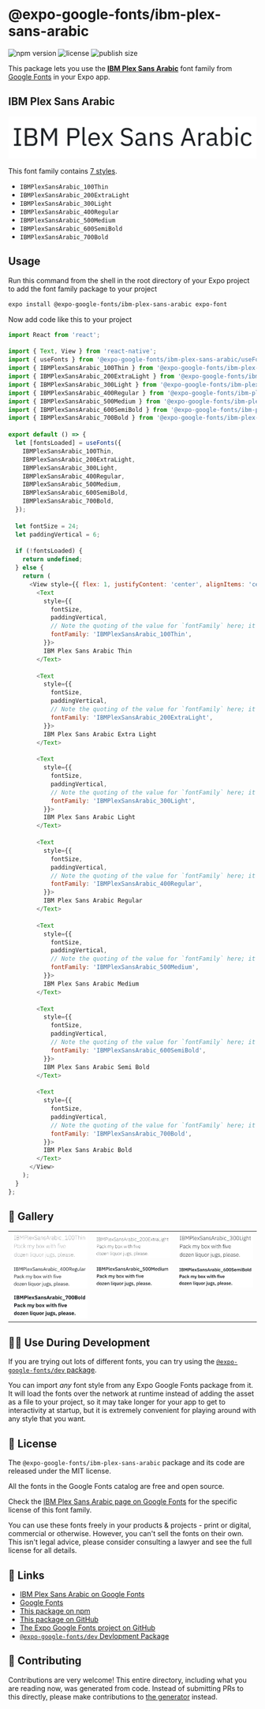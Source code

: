 # @expo-google-fonts/ibm-plex-sans-arabic

![npm version](https://flat.badgen.net/npm/v/@expo-google-fonts/ibm-plex-sans-arabic)
![license](https://flat.badgen.net/github/license/expo/google-fonts)
![publish size](https://flat.badgen.net/packagephobia/install/@expo-google-fonts/ibm-plex-sans-arabic)

This package lets you use the [**IBM Plex Sans Arabic**](https://fonts.google.com/specimen/IBM+Plex+Sans+Arabic) font family from [Google Fonts](https://fonts.google.com/) in your Expo app.

## IBM Plex Sans Arabic

![IBM Plex Sans Arabic](./font-family.png)

This font family contains [7 styles](#-gallery).

- `IBMPlexSansArabic_100Thin`
- `IBMPlexSansArabic_200ExtraLight`
- `IBMPlexSansArabic_300Light`
- `IBMPlexSansArabic_400Regular`
- `IBMPlexSansArabic_500Medium`
- `IBMPlexSansArabic_600SemiBold`
- `IBMPlexSansArabic_700Bold`

## Usage

Run this command from the shell in the root directory of your Expo project to add the font family package to your project
```sh
expo install @expo-google-fonts/ibm-plex-sans-arabic expo-font
```

Now add code like this to your project
```js
import React from 'react';

import { Text, View } from 'react-native';
import { useFonts } from '@expo-google-fonts/ibm-plex-sans-arabic/useFonts';
import { IBMPlexSansArabic_100Thin } from '@expo-google-fonts/ibm-plex-sans-arabic/100Thin';
import { IBMPlexSansArabic_200ExtraLight } from '@expo-google-fonts/ibm-plex-sans-arabic/200ExtraLight';
import { IBMPlexSansArabic_300Light } from '@expo-google-fonts/ibm-plex-sans-arabic/300Light';
import { IBMPlexSansArabic_400Regular } from '@expo-google-fonts/ibm-plex-sans-arabic/400Regular';
import { IBMPlexSansArabic_500Medium } from '@expo-google-fonts/ibm-plex-sans-arabic/500Medium';
import { IBMPlexSansArabic_600SemiBold } from '@expo-google-fonts/ibm-plex-sans-arabic/600SemiBold';
import { IBMPlexSansArabic_700Bold } from '@expo-google-fonts/ibm-plex-sans-arabic/700Bold';

export default () => {
  let [fontsLoaded] = useFonts({
    IBMPlexSansArabic_100Thin,
    IBMPlexSansArabic_200ExtraLight,
    IBMPlexSansArabic_300Light,
    IBMPlexSansArabic_400Regular,
    IBMPlexSansArabic_500Medium,
    IBMPlexSansArabic_600SemiBold,
    IBMPlexSansArabic_700Bold,
  });

  let fontSize = 24;
  let paddingVertical = 6;

  if (!fontsLoaded) {
    return undefined;
  } else {
    return (
      <View style={{ flex: 1, justifyContent: 'center', alignItems: 'center' }}>
        <Text
          style={{
            fontSize,
            paddingVertical,
            // Note the quoting of the value for `fontFamily` here; it expects a string!
            fontFamily: 'IBMPlexSansArabic_100Thin',
          }}>
          IBM Plex Sans Arabic Thin
        </Text>

        <Text
          style={{
            fontSize,
            paddingVertical,
            // Note the quoting of the value for `fontFamily` here; it expects a string!
            fontFamily: 'IBMPlexSansArabic_200ExtraLight',
          }}>
          IBM Plex Sans Arabic Extra Light
        </Text>

        <Text
          style={{
            fontSize,
            paddingVertical,
            // Note the quoting of the value for `fontFamily` here; it expects a string!
            fontFamily: 'IBMPlexSansArabic_300Light',
          }}>
          IBM Plex Sans Arabic Light
        </Text>

        <Text
          style={{
            fontSize,
            paddingVertical,
            // Note the quoting of the value for `fontFamily` here; it expects a string!
            fontFamily: 'IBMPlexSansArabic_400Regular',
          }}>
          IBM Plex Sans Arabic Regular
        </Text>

        <Text
          style={{
            fontSize,
            paddingVertical,
            // Note the quoting of the value for `fontFamily` here; it expects a string!
            fontFamily: 'IBMPlexSansArabic_500Medium',
          }}>
          IBM Plex Sans Arabic Medium
        </Text>

        <Text
          style={{
            fontSize,
            paddingVertical,
            // Note the quoting of the value for `fontFamily` here; it expects a string!
            fontFamily: 'IBMPlexSansArabic_600SemiBold',
          }}>
          IBM Plex Sans Arabic Semi Bold
        </Text>

        <Text
          style={{
            fontSize,
            paddingVertical,
            // Note the quoting of the value for `fontFamily` here; it expects a string!
            fontFamily: 'IBMPlexSansArabic_700Bold',
          }}>
          IBM Plex Sans Arabic Bold
        </Text>
      </View>
    );
  }
};

```

## 🔡 Gallery


||||
|-|-|-|
|![IBMPlexSansArabic_100Thin](./IBMPlexSansArabic_100Thin.ttf.png)|![IBMPlexSansArabic_200ExtraLight](./IBMPlexSansArabic_200ExtraLight.ttf.png)|![IBMPlexSansArabic_300Light](./IBMPlexSansArabic_300Light.ttf.png)||
|![IBMPlexSansArabic_400Regular](./IBMPlexSansArabic_400Regular.ttf.png)|![IBMPlexSansArabic_500Medium](./IBMPlexSansArabic_500Medium.ttf.png)|![IBMPlexSansArabic_600SemiBold](./IBMPlexSansArabic_600SemiBold.ttf.png)||
|![IBMPlexSansArabic_700Bold](./IBMPlexSansArabic_700Bold.ttf.png)||||


## 👩‍💻 Use During Development

If you are trying out lots of different fonts, you can try using the [`@expo-google-fonts/dev` package](https://github.com/expo/google-fonts/tree/master/font-packages/dev#readme).

You can import *any* font style from any Expo Google Fonts package from it. It will load the fonts
over the network at runtime instead of adding the asset as a file to your project, so it may take longer
for your app to get to interactivity at startup, but it is extremely convenient
for playing around with any style that you want.

## 📖 License

The `@expo-google-fonts/ibm-plex-sans-arabic` package and its code are released under the MIT license.

All the fonts in the Google Fonts catalog are free and open source.

Check the [IBM Plex Sans Arabic page on Google Fonts](https://fonts.google.com/specimen/IBM+Plex+Sans+Arabic) for the specific license of this font family.

You can use these fonts freely in your products & projects - print or digital, commercial or otherwise. However, you can't sell the fonts on their own. This isn't legal advice, please consider consulting a lawyer and see the full license for all details.

## 🔗 Links

- [IBM Plex Sans Arabic on Google Fonts](https://fonts.google.com/specimen/IBM+Plex+Sans+Arabic)
- [Google Fonts](https://fonts.google.com/)
- [This package on npm](https://www.npmjs.com/package/@expo-google-fonts/ibm-plex-sans-arabic)
- [This package on GitHub](https://github.com/expo/google-fonts/tree/master/font-packages/ibm-plex-sans-arabic)
- [The Expo Google Fonts project on GitHub](https://github.com/expo/google-fonts)
- [`@expo-google-fonts/dev` Devlopment Package](https://github.com/expo/google-fonts/tree/master/font-packages/dev)

## 🤝 Contributing

Contributions are very welcome! This entire directory, including what you are reading now, was generated from code. Instead of submitting PRs to this directly, please make contributions to [the generator](https://github.com/expo/google-fonts/tree/master/packages/generator) instead.
